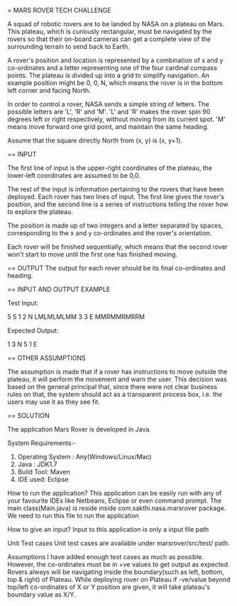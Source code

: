= MARS ROVER TECH CHALLENGE
 
A squad of robotic rovers are to be landed by NASA on a plateau on Mars. This
plateau, which is curiously rectangular, must be navigated by the rovers so
that their on-board cameras can get a complete view of the surrounding
terrain to send back to Earth.
 
A rover's position and location is represented by a combination of x and y
co-ordinates and a letter representing one of the four cardinal compass
points. The plateau is divided up into a grid to simplify navigation. An
example position might be 0, 0, N, which means the rover is in the bottom
left corner and facing North.
 
In order to control a rover, NASA sends a simple string of letters. The
possible letters are 'L', 'R' and 'M'. 'L' and 'R' makes the rover spin 90
degrees left or right respectively, without moving from its current spot. 'M'
means move forward one grid point, and maintain the same heading.
 
Assume that the square directly North from (x, y) is (x, y+1).
 
 
== INPUT
 
The first line of input is the upper-right coordinates of the plateau, the
lower-left coordinates are assumed to be 0,0.
 
The rest of the input is information pertaining to the rovers that have been
deployed. Each rover has two lines of input. The first line gives the rover's
position, and the second line is a series of instructions telling the rover
how to explore the plateau.
 
The position is made up of two integers and a letter separated by spaces,
corresponding to the x and y co-ordinates and the rover's orientation.
 
Each rover will be finished sequentially, which means that the second rover
won't start to move until the first one has finished moving.
 
 
== OUTPUT
The output for each rover should be its final co-ordinates and heading. 
 
 
== INPUT AND OUTPUT EXAMPLE
 
Test Input:
 
  5 5
  1 2 N
  LMLMLMLMM
  3 3 E
  MMRMMRMRRM
 
Expected Output:
 
  1 3 N
  5 1 E
 
 
== OTHER ASSUMPTIONS
 
The assumption is made that if a rover has instructions to move outside the
plateau, it will perform the movement and warn the user. This decision was
based on the general principal that, since there were not clear business rules
on that, the system should act as a transparent process box, i.e. the users may
use it as they see fit.
 
== SOLUTION

The application Mars Rover is developed in Java.

System Requirements:-
1. Operating System : Any(Windows/Linux/Mac)
2. Java : JDK1.7
3. Build Tool: Maven
4. IDE used: Eclipse

How to run the application?
  This application can be easily run with any of your favourite IDEs like Netbeans, 
Eclipse or even command prompt. The main class(Main.java) is reside inside 
com.sakthi.nasa.marsrover package. We need to run this file to run the application

How to give an input?
  Input to this application is only a input file path

Unit Test cases
  Unit test cases are available under marsrover/src/test/ path.

Assumptions
  I have added enough test cases as much as possible. However, the co-ordinates must be
in +ve values to get output as expected. Rovers always will be navigating inside the 
boundary(such as left, bottom, top & right) of Plateau. While deploying rover on Plateau 
if -ve/value beyond top/left co-ordinates of X or Y position are given, it will take 
plateau's boundary value as X/Y.